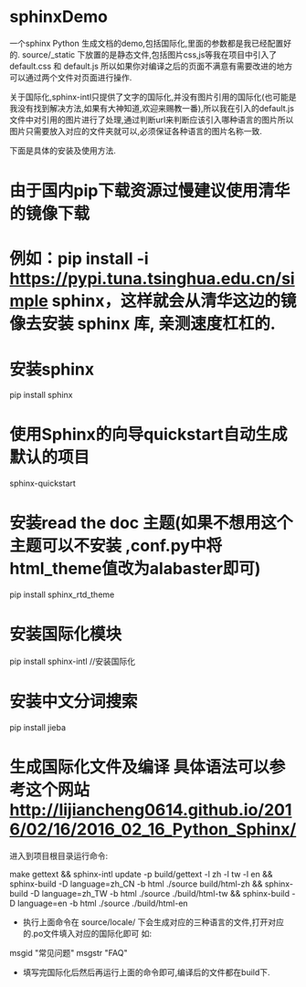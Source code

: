 # sphinxDemo

一个sphinx Python 生成文档的demo,包括国际化,里面的参数都是我已经配置好的.
source/_static 下放置的是静态文件,包括图片css,js等我在项目中引入了default.css 和 default.js 所以如果你对编译之后的页面不满意有需要改进的地方可以通过两个文件对页面进行操作.

关于国际化,sphinx-intl只提供了文字的国际化,并没有图片引用的国际化(也可能是我没有找到解决方法,如果有大神知道,欢迎来赐教一番),所以我在引入的default.js文件中对引用的图片进行了处理,通过判断url来判断应该引入哪种语言的图片所以图片只需要放入对应的文件夹就可以,必须保证各种语言的图片名称一致.

下面是具体的安装及使用方法.

# 由于国内pip下载资源过慢建议使用清华的镜像下载
# 例如：pip install -i https://pypi.tuna.tsinghua.edu.cn/simple sphinx，这样就会从清华这边的镜像去安装 sphinx 库, 亲测速度杠杠的.


# 安装sphinx
pip install sphinx

# 使用Sphinx的向导quickstart自动生成默认的项目
sphinx-quickstart


# 安装read  the  doc  主题(如果不想用这个主题可以不安装 ,conf.py中将html_theme值改为alabaster即可)
pip install sphinx_rtd_theme  


# 安装国际化模块
pip install sphinx-intl //安装国际化


# 安装中文分词搜索
pip install jieba


# 生成国际化文件及编译 具体语法可以参考这个网站 http://lijiancheng0614.github.io/2016/02/16/2016_02_16_Python_Sphinx/

进入到项目根目录运行命令:

make gettext && 
sphinx-intl update -p build/gettext -l zh -l tw -l en &&
sphinx-build -D language=zh_CN -b html ./source build/html-zh && 
sphinx-build -D language=zh_TW -b html ./source ./build/html-tw && 
sphinx-build -D language=en -b html ./source ./build/html-en

* 执行上面命令在 source/locale/ 下会生成对应的三种语言的文件,打开对应的.po文件填入对应的国际化即可 如:

msgid "常见问题"
msgstr "FAQ"

* 填写完国际化后然后再运行上面的命令即可,编译后的文件都在build下.
